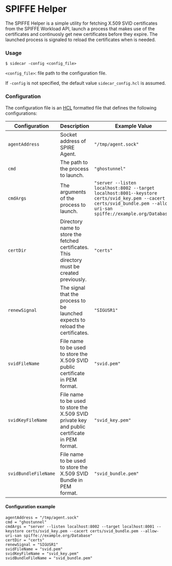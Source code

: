 # SPIFFE Helper

The SPIFFE Helper is a simple utility for fetching X.509 SVID certificates from the SPIFFE Workload API, launch a process that makes use of the certificates and continuosly get new certificates before they expire. The launched process is signaled to reload the certificates when is needed.

### Usage
`$ sidecar -config <config_file>`

`<config_file>`: file path to the configuration file.

If `-config` is not specified, the default value `sidecar_config.hcl` is assumed. 

### Configuration
The configuration file is an [HCL](https://github.com/hashicorp/hcl) formatted file that defines the following configurations:

 |Configuration        | Description                                                                                    | Example Value |
 |---------------------|------------------------------------------------------------------------------------------------| ------------- |
 |`agentAddress`       | Socket address of SPIRE Agent.                                                                 | `"/tmp/agent.sock"`                                                                                                                                                  |
 |`cmd`                | The path to the process to launch.                                                             | `"ghostunnel"`                                                                                                                                                       |
 |`cmdArgs`            | The arguments of the process to launch.                                                        | `"server --listen localhost:8002 --target localhost:8001--keystore certs/svid_key.pem --cacert certs/svid_bundle.pem --allow-uri-san spiffe://example.org/Database"` |
 |`certDir`            | Directory name to store the fetched certificates. This directory must be created previously.   | `"certs"`                                                                                                                                                            |
 |`renewSignal`        | The signal that the process to be launched expects to reload the certificates.                 | `"SIGUSR1"`                                                                                                                                                          |
 |`svidFileName`       | File name to be used to store the X.509 SVID public certificate in PEM format.                 | `"svid.pem"`                                                                                                                                                         |
 |`svidKeyFileName`    | File name to be used to store the X.509 SVID private key and public certificate in PEM format. | `"svid_key.pem"`                                                                                                                                                     |
 |`svidBundleFileName` | File name to be used to store the X.509 SVID Bundle in PEM format.                             | `"svid_bundle.pem"`                                                                                                                                                  |

#### Configuration example
```
agentAddress = "/tmp/agent.sock"
cmd = "ghostunnel"
cmdArgs = "server --listen localhost:8002 --target localhost:8001 --keystore certs/svid_key.pem --cacert certs/svid_bundle.pem --allow-uri-san spiffe://example.org/Database"
certDir = "certs"
renewSignal = "SIGUSR1"
svidFileName = "svid.pem"
svidKeyFileName = "svid_key.pem"
svidBundleFileName = "svid_bundle.pem"
```
